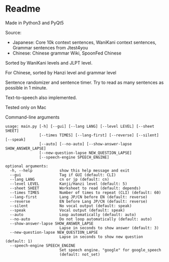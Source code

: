Readme
=======

Made in Python3 and PyQt5

Source: 
* Japanese: Core 10k context sentences, WaniKani context sentences, Grammar sentences from Jtest4you
* Chinese: Chinese grammar Wiki, SpoonFed Chinese

Sorted by WaniKani levels and JLPT level.

For Chinese, sorted by Hanzi level and grammar level

Sentence randomizer and sentence timer. Try to read as many sentences as possible in 1 minute.

Text-to-speech also implemented.

Tested only on Mac

Command-line arguments
```
usage: main.py [-h] [--gui] [--lang LANG] [--level LEVEL] [--sheet SHEET]
               [--times TIMES] [--lang-first] [--reverse] [--silent] [--speak]
               [--auto] [--no-auto] [--show-answer-lapse SHOW_ANSWER_LAPSE]
               [--new-question-lapse NEW_QUESTION_LAPSE]
               [--speech-engine SPEECH_ENGINE]

optional arguments:
  -h, --help            show this help message and exit
  --gui                 Tag if GUI (default: CLI)
  --lang LANG           cn or jp (default: cn)
  --level LEVEL         Kanji/Hanzi level (default: 5)
  --sheet SHEET         Worksheet to read (default: depends)
  --times TIMES         Number of times to repeat (CLI) (default: 60)
  --lang-first          Lang JP/CN before EN (default: reverse)
  --reverse             EN before Lang JP/CN (default: reverse)
  --silent              No vocal output (default: speak)
  --speak               Vocal output (default: speak)
  --auto                Loop automatically (default: auto)
  --no-auto             Do not loop automatically (default: auto)
  --show-answer-lapse SHOW_ANSWER_LAPSE
                        Lapse in seconds to show answer (default: 3)
  --new-question-lapse NEW_QUESTION_LAPSE
                        Lapse in seconds to show new question (default: 1)
  --speech-engine SPEECH_ENGINE
                        Set speech engine. "google" for google_speech
                        (default: not_set)
```
